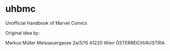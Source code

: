 # uhbmc
Unofficial Handbook of Marvel Comics

Original idea by:

Markus Müller
Meissauergasse 2a/5/15
A1220 Wien
ÖSTERREICH/AUSTRIA
